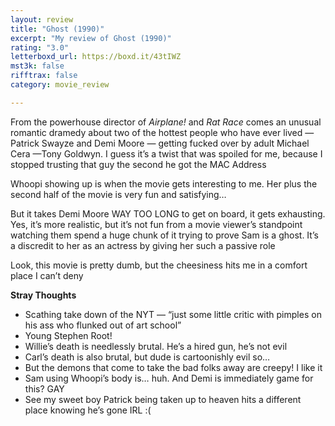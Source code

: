 ```yaml
---
layout: review
title: "Ghost (1990)"
excerpt: "My review of Ghost (1990)"
rating: "3.0"
letterboxd_url: https://boxd.it/43tIWZ
mst3k: false
rifftrax: false
category: movie_review

---
```


From the powerhouse director of <i>Airplane!</i> and <i>Rat Race</i> comes an unusual romantic dramedy about two of the hottest people who have ever lived — Patrick Swayze and Demi Moore — getting fucked over by adult Michael Cera —Tony Goldwyn. I guess it’s a twist that was spoiled for me, because I stopped trusting that guy the second he got the MAC Address

Whoopi showing up is when the movie gets interesting to me. Her plus the second half of the movie is very fun and satisfying…

But it takes Demi Moore WAY TOO LONG to get on board, it gets exhausting. Yes, it’s more realistic, but it’s not fun from a movie viewer’s standpoint watching them spend a huge chunk of it trying to prove Sam is a ghost. It’s a discredit to her as an actress by giving her such a passive role

Look, this movie is pretty dumb, but the cheesiness hits me in a comfort place I can’t deny

<b>Stray Thoughts</b>
* Scathing take down of the NYT — “just some little critic with pimples on his ass who flunked out of art school”
* Young Stephen Root!
* Willie’s death is needlessly brutal. He’s a hired gun, he’s not evil
* Carl’s death is also brutal, but dude is cartoonishly evil so…
* But the demons that come to take the bad folks away are creepy! I like it
* Sam using Whoopi’s body is… huh. And Demi is immediately game for this? GAY
* See my sweet boy Patrick being taken up to heaven hits a different place knowing he’s gone IRL :(